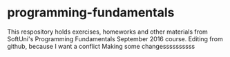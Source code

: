 # programming-fundamentals
This respository holds exercises, homeworks and other materials from SoftUni's Programming Fundamentals September 2016 course.
Editing from github, because I want a conflict
Making some changessssssssss
